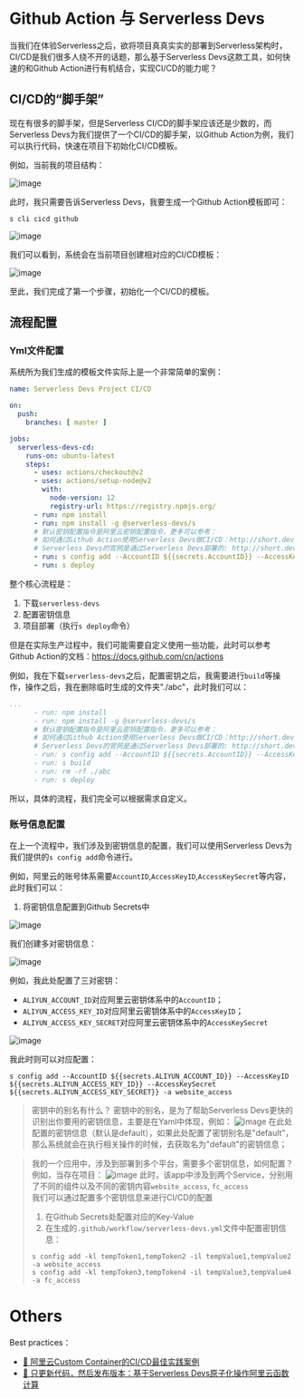 # Github Action 与 Serverless Devs

当我们在体验Serverless之后，欲将项目真真实实的部署到Serverless架构时，CI/CD是我们很多人绕不开的话题，那么基于Serverless Devs这款工具，如何快速的和Github Action进行有机结合，实现CI/CD的能力呢？

## CI/CD的“脚手架”

现在有很多的脚手架，但是Serverless CI/CD的脚手架应该还是少数的，而Serverless Devs为我们提供了一个CI/CD的脚手架，以Github Action为例，我们可以执行代码，快速在项目下初始化CI/CD模板。

例如，当前我的项目结构：

![image](https://user-images.githubusercontent.com/21079031/120759969-27bccf80-c546-11eb-9260-64724df2e5f5.png)

此时，我只需要告诉Serverless Devs，我要生成一个Github Action模板即可：

```
s cli cicd github
```

![image](https://user-images.githubusercontent.com/21079031/120760086-48852500-c546-11eb-9c38-66dbfd82e632.png)

我们可以看到，系统会在当前项目创建相对应的CI/CD模板：

![image](https://user-images.githubusercontent.com/21079031/120760172-681c4d80-c546-11eb-9551-ba3e060e2947.png)

至此，我们完成了第一个步骤，初始化一个CI/CD的模板。

## 流程配置

### Yml文件配置

系统所为我们生成的模板文件实际上是一个非常简单的案例：

```yaml
name: Serverless Devs Project CI/CD

on:
  push:
    branches: [ master ]

jobs:
  serverless-devs-cd:
    runs-on: ubuntu-latest
    steps:
      - uses: actions/checkout@v2
      - uses: actions/setup-node@v2
        with:
          node-version: 12
          registry-url: https://registry.npmjs.org/
      - run: npm install
      - run: npm install -g @serverless-devs/s
      # 默认密钥配置指令是阿里云密钥配置指令，更多可以参考：
      # 如何通过Github Action使用Serverless Devs做CI/CD：http://short.devsapp.cn/cicd/github/action/usage
      # Serverless Devs的官网是通过Serverless Devs部署的: http://short.devsapp.cn/cicd/github/action/practice
      - run: s config add --AccountID ${{secrets.AccountID}} --AccessKeyID ${{secrets.AccessKeyID}} --AccessKeySecret ${{secrets.AccessKeySecret}} -a default
      - run: s deploy
```

整个核心流程是：
1. 下载`serverless-devs`
2. 配置密钥信息
3. 项目部署（执行`s deploy`命令）

但是在实际生产过程中，我们可能需要自定义使用一些功能，此时可以参考Github Action的文档：https://docs.github.com/cn/actions

例如，我在下载`serverless-devs`之后，配置密钥之后，我需要进行`build`等操作，操作之后，我在删除临时生成的文件夹"./abc"，此时我们可以：

```yaml
...
      - run: npm install
      - run: npm install -g @serverless-devs/s
      # 默认密钥配置指令是阿里云密钥配置指令，更多可以参考：
      # 如何通过Github Action使用Serverless Devs做CI/CD：http://short.devsapp.cn/cicd/github/action/usage
      # Serverless Devs的官网是通过Serverless Devs部署的: http://short.devsapp.cn/cicd/github/action/practice
      - run: s config add --AccountID ${{secrets.AccountID}} --AccessKeyID ${{secrets.AccessKeyID}} --AccessKeySecret ${{secrets.AccessKeySecret}} -a default
      - run: s build
      - run: rm -rf ./abc
      - run: s deploy
```

所以，具体的流程，我们完全可以根据需求自定义。

### 账号信息配置

在上一个流程中，我们涉及到密钥信息的配置，我们可以使用Serverless Devs为我们提供的`s config add`命令进行。

例如，阿里云的账号体系需要`AccountID`,`AccessKeyID`,`AccessKeySecret`等内容，此时我们可以：

1. 将密钥信息配置到Github Secrets中

![image](https://user-images.githubusercontent.com/21079031/120761131-71f28080-c547-11eb-9bb8-e08dafabb4ee.png)

我们创建多对密钥信息：

![image](https://user-images.githubusercontent.com/21079031/120761249-93ec0300-c547-11eb-9c0d-904fb85b4201.png)

例如，我此处配置了三对密钥：

- `ALIYUN_ACCOUNT_ID`对应阿里云密钥体系中的`AccountID`；
- `ALIYUN_ACCESS_KEY_ID`对应阿里云密钥体系中的`AccessKeyID`；
- `ALIYUN_ACCESS_KEY_SECRET`对应阿里云密钥体系中的`AccessKeySecret`

![image](https://user-images.githubusercontent.com/21079031/120761347-ae25e100-c547-11eb-9bcd-4fc742671bc5.png)

我此时则可以对应配置：

```
s config add --AccountID ${{secrets.ALIYUN_ACCOUNT_ID}} --AccessKeyID ${{secrets.ALIYUN_ACCESS_KEY_ID}} --AccessKeySecret ${{secrets.ALIYUN_ACCESS_KEY_SECRET}} -a website_access
```

> 密钥中的别名有什么？
> 密钥中的别名，是为了帮助Serverless Devs更快的识别出你要用的密钥信息，主要是在Yaml中体现，例如：
> ![image](https://user-images.githubusercontent.com/21079031/120762524-eb3ea300-c548-11eb-83ec-73dabc2029c9.png)
> 在此处配置的密钥信息（默认是default），如果此处配置了密钥别名是"default"，那么系统就会在执行相关操作的时候，去获取名为"default"的密钥信息；

> 我的一个应用中，涉及到部署到多个平台，需要多个密钥信息，如何配置？   
> 例如，当存在项目：
> ![image](https://user-images.githubusercontent.com/21079031/120762886-45d7ff00-c549-11eb-8d01-743ad858d611.png)
> 此时，该app中涉及到两个Service，分别用了不同的组件以及不同的密钥内容`website_access`, `fc_access`    
> 我们可以通过配置多个密钥信息来进行CI/CD的配置
> 1. 在Github Secrets处配置对应的Key-Value
> 2. 在生成的`.github/workflow/serverless-devs.yml`文件中配置密钥信息：
> ```
> s config add -kl tempToken1,tempToken2 -il tempValue1,tempValue2 -a website_access
> s config add -kl tempToken3,tempToken4 -il tempValue3,tempValue4 -a fc_access
> ```

# Others

Best practices：
- [🍉 阿里云Custom Container的CI/CD最佳实践案例](http://www.serverless-devs.com/blog/aliyun-custom-container-ci-cd)
- [🍉 只更新代码，然后发布版本：基于Serverless Devs原子化操作阿里云函数计算](http://www.serverless-devs.com/blog/serverless-devs-update-fc-code)
